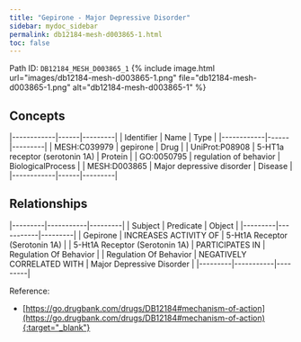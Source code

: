 ```yaml
---
title: "Gepirone - Major Depressive Disorder"
sidebar: mydoc_sidebar
permalink: db12184-mesh-d003865-1.html
toc: false 
---
```



Path ID: `DB12184_MESH_D003865_1`
{% include image.html url="images/db12184-mesh-d003865-1.png" file="db12184-mesh-d003865-1.png" alt="db12184-mesh-d003865-1" %}

## Concepts

|------------|------|---------|
| Identifier | Name | Type    |
|------------|------|---------|
| MESH:C039979 | gepirone | Drug |
| UniProt:P08908 | 5-HT1a receptor (serotonin 1A) | Protein |
| GO:0050795 | regulation of behavior | BiologicalProcess |
| MESH:D003865 | Major depressive disorder | Disease |
|------------|------|---------|

## Relationships

|---------|-----------|---------|
| Subject | Predicate | Object  |
|---------|-----------|---------|
| Gepirone | INCREASES ACTIVITY OF | 5-Ht1A Receptor (Serotonin 1A) |
| 5-Ht1A Receptor (Serotonin 1A) | PARTICIPATES IN | Regulation Of Behavior |
| Regulation Of Behavior | NEGATIVELY CORRELATED WITH | Major Depressive Disorder |
|---------|-----------|---------|

Reference:
  - [https://go.drugbank.com/drugs/DB12184#mechanism-of-action](https://go.drugbank.com/drugs/DB12184#mechanism-of-action){:target="_blank"}
